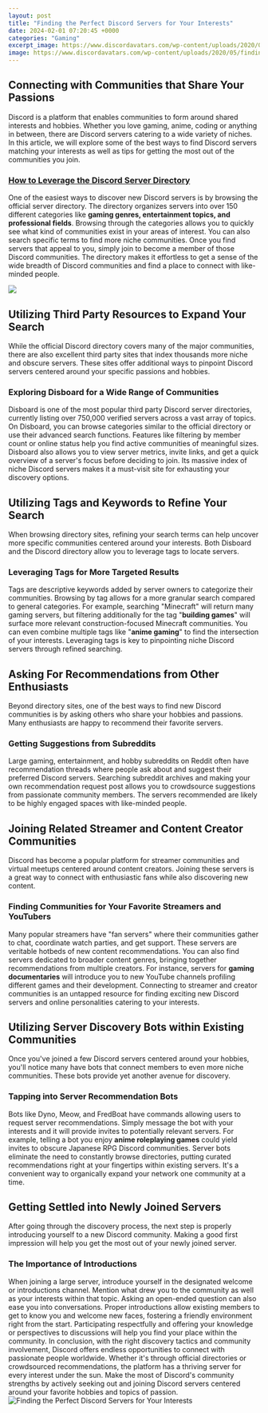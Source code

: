 ```yaml
---
layout: post
title: "Finding the Perfect Discord Servers for Your Interests"
date: 2024-02-01 07:20:45 +0000
categories: "Gaming"
excerpt_image: https://www.discordavatars.com/wp-content/uploads/2020/05/finding-discord-servers-4.png
image: https://www.discordavatars.com/wp-content/uploads/2020/05/finding-discord-servers-4.png
---
```


## Connecting with Communities that Share Your Passions
Discord is a platform that enables communities to form around shared interests and hobbies. Whether you love gaming, anime, coding or anything in between, there are Discord servers catering to a wide variety of niches. In this article, we will explore some of the best ways to find Discord servers matching your interests as well as tips for getting the most out of the communities you join.
### [How to Leverage the Discord Server Directory](https://yt.io.vn/collection/akbar)
One of the easiest ways to discover new Discord servers is by browsing the official server directory. The directory organizes servers into over 150 different categories like **gaming genres, entertainment topics, and professional fields**. Browsing through the categories allows you to quickly see what kind of communities exist in your areas of interest. You can also search specific terms to find more niche communities. Once you find servers that appeal to you, simply join to become a member of those Discord communities. The directory makes it effortless to get a sense of the wide breadth of Discord communities and find a place to connect with like-minded people.

![](https://i.pinimg.com/originals/44/d8/18/44d81869cb14b453f4fc24b59996da39.png)
## Utilizing Third Party Resources to Expand Your Search
While the official Discord directory covers many of the major communities, there are also excellent third party sites that index thousands more niche and obscure servers. These sites offer additional ways to pinpoint Discord servers centered around your specific passions and hobbies.
### **Exploring Disboard for a Wide Range of Communities** 
Disboard is one of the most popular third party Discord server directories, currently listing over 750,000 verified servers across a vast array of topics. On Disboard, you can browse categories similar to the official directory or use their advanced search functions. Features like filtering by member count or online status help you find active communities of meaningful sizes. Disboard also allows you to view server metrics, invite links, and get a quick overview of a server's focus before deciding to join. Its massive index of niche Discord servers makes it a must-visit site for exhausting your discovery options.
## Utilizing Tags and Keywords to Refine Your Search
When browsing directory sites, refining your search terms can help uncover more specific communities centered around your interests. Both Disboard and the Discord directory allow you to leverage tags to locate servers.
### **Leveraging Tags for More Targeted Results**
Tags are descriptive keywords added by server owners to categorize their communities. Browsing by tag allows for a more granular search compared to general categories. For example, searching "Minecraft" will return many gaming servers, but filtering additionally for the tag "**building games**" will surface more relevant construction-focused Minecraft communities. You can even combine multiple tags like "**anime gaming**" to find the intersection of your interests. Leveraging tags is key to pinpointing niche Discord servers through refined searching.
## Asking For Recommendations from Other Enthusiasts 
Beyond directory sites, one of the best ways to find new Discord communities is by asking others who share your hobbies and passions. Many enthusiasts are happy to recommend their favorite servers.
### **Getting Suggestions from Subreddits**
Large gaming, entertainment, and hobby subreddits on Reddit often have recommendation threads where people ask about and suggest their preferred Discord servers. Searching subreddit archives and making your own recommendation request post allows you to crowdsource suggestions from passionate community members. The servers recommended are likely to be highly engaged spaces with like-minded people.
## Joining Related Streamer and Content Creator Communities  
Discord has become a popular platform for streamer communities and virtual meetups centered around content creators. Joining these servers is a great way to connect with enthusiastic fans while also discovering new content.
### **Finding Communities for Your Favorite Streamers and YouTubers**
Many popular streamers have "fan servers" where their communities gather to chat, coordinate watch parties, and get support. These servers are veritable hotbeds of new content recommendations. You can also find servers dedicated to broader content genres, bringing together recommendations from multiple creators. For instance, servers for **gaming documentaries** will introduce you to new YouTube channels profiling different games and their development. Connecting to streamer and creator communities is an untapped resource for finding exciting new Discord servers and online personalities catering to your interests.
## Utilizing Server Discovery Bots within Existing Communities  
Once you've joined a few Discord servers centered around your hobbies, you'll notice many have bots that connect members to even more niche communities. These bots provide yet another avenue for discovery.
### **Tapping into Server Recommendation Bots** 
Bots like Dyno, Meow, and FredBoat have commands allowing users to request server recommendations. Simply message the bot with your interests and it will provide invites to potentially relevant servers. For example, telling a bot you enjoy **anime roleplaying games** could yield invites to obscure Japanese RPG Discord communities. Server bots eliminate the need to constantly browse directories, putting curated recommendations right at your fingertips within existing servers. It's a convenient way to organically expand your network one community at a time.
## Getting Settled into Newly Joined Servers
After going through the discovery process, the next step is properly introducing yourself to a new Discord community. Making a good first impression will help you get the most out of your newly joined server.
### **The Importance of Introductions**
When joining a large server, introduce yourself in the designated welcome or introductions channel. Mention what drew you to the community as well as your interests within that topic. Asking an open-ended question can also ease you into conversations. Proper introductions allow existing members to get to know you and welcome new faces, fostering a friendly environment right from the start. Participating respectfully and offering your knowledge or perspectives to discussions will help you find your place within the community.
In conclusion, with the right discovery tactics and community involvement, Discord offers endless opportunities to connect with passionate people worldwide. Whether it's through official directories or crowdsourced recommendations, the platform has a thriving server for every interest under the sun. Make the most of Discord's community strengths by actively seeking out and joining Discord servers centered around your favorite hobbies and topics of passion.
![Finding the Perfect Discord Servers for Your Interests](https://www.discordavatars.com/wp-content/uploads/2020/05/finding-discord-servers-4.png)